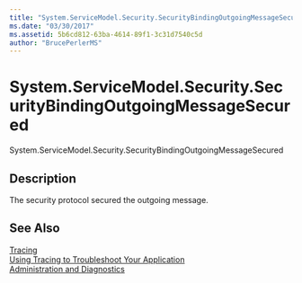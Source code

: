 ```yaml
---
title: "System.ServiceModel.Security.SecurityBindingOutgoingMessageSecured"
ms.date: "03/30/2017"
ms.assetid: 5b6cd812-63ba-4614-89f1-3c31d7540c5d
author: "BrucePerlerMS"
---
```

# System.ServiceModel.Security.SecurityBindingOutgoingMessageSecured
System.ServiceModel.Security.SecurityBindingOutgoingMessageSecured  
  
## Description  
 The security protocol secured the outgoing message.  
  
## See Also  
 [Tracing](../../../../../docs/framework/wcf/diagnostics/tracing/index.md)  
 [Using Tracing to Troubleshoot Your Application](../../../../../docs/framework/wcf/diagnostics/tracing/using-tracing-to-troubleshoot-your-application.md)  
 [Administration and Diagnostics](../../../../../docs/framework/wcf/diagnostics/index.md)
